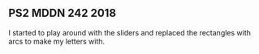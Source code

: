 ## PS2 MDDN 242 2018

I started to play around with the sliders and replaced the rectangles with arcs to make my letters with.